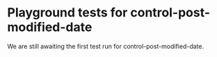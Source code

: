 # Playground tests for control-post-modified-date
We are still awaiting the first test run for control-post-modified-date.
